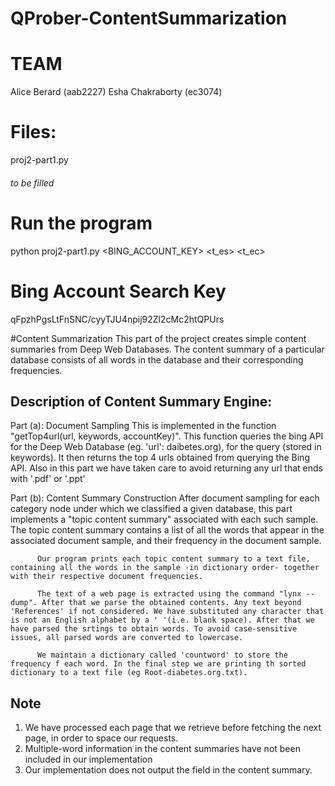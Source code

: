 # QProber-ContentSummarization
TEAM
======
Alice Berard (aab2227)
Esha Chakraborty (ec3074)

Files:
=======
proj2-part1.py
###### to be filled 

Run the program
================
python proj2-part1.py <BING_ACCOUNT_KEY> <t_es> <t_ec> <host>

Bing Account Search Key
========================
qFpzhPgsLtFnSNC/cyyTJU4npij92Zl2cMc2htQPUrs

#Content Summarization
This part of the project creates simple content summaries from Deep Web Databases. The content summary of a particular database consists of all words in the database and their corresponding frequencies.

Description of Content Summary Engine:
-------------------------------------
Part (a): Document Sampling
		  This is implemented in the function "getTop4url(url, keywords, accountKey)".
		  This function queries the bing API for the Deep Web Database (eg. 'url': daibetes.org), for the query (stored in keywords). It then returns the top 4 urls obtained from querying the Bing API.
		  Also in this part we have taken care to avoid returning any url that ends with '.pdf' or '.ppt'

Part (b): Content Summary Construction
		  After document sampling for each category node under which we classified a given database, this part implements a "topic content summary" associated with each such sample. The topic content summary contains a list of all the words that appear in the associated document sample, and their frequency in the document sample.

		  Our program prints each topic content summary to a text file, containing all the words in the sample -in dictionary order- together with their respective document frequencies. 

		  The text of a web page is extracted using the command "lynx --dump". After that we parse the obtained contents. Any text beyond 'References' if not considered. We have substituted any character that is not an English alphabet by a ' '(i.e. blank space). After that we have parsed the srtings to obtain words. To avoid case-sensitive issues, all parsed words are converted to lowercase.

		  We maintain a dictionary called 'countword' to store the frequency f each word. In the final step we are printing th sorted dictionary to a text file (eg Root-diabetes.org.txt).

Note
-----
1. We have processed each page that we retrieve before fetching the next page, in order to space our requests. 
2. Multiple-word information in the content summaries have not been included in our implementation
3. Our implementation does not output the <number of matches> field in the content summary.
